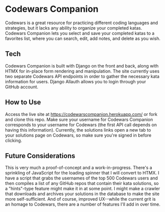 # Codewars Companion

Codewars is a great resource for practicing different coding languages and strategies, 
but it lacks any ability to organize your completed katas. Codewars Companion lets you select
and save your completed katas to a favorites list, where you can search, edit, add notes, and delete as you wish.

## Tech

Codewars Companion is built with Django on the front and back, along with HTMX for in-place form rendering and manipulation. The site currently uses two separate Codewars API endpoints in order to gather the necessary kata information for users. Django Allauth allows you to login through your GitHub account.

## How to Use

Access the live site at https://codewarscompanion.herokuapp.com/ or fork and clone this repo. Make sure your username for Codewars Companion corresponds to your username for Codewars (the first API call depends on having this information). Currently, the solutions links open a new tab to your solutions page on Codewars, so make sure you're signed in before clicking.

## Future Considerations

This is very much a proof-of-concept and a work-in-progress. There's a sprinkling of JavaScript for the loading spinner that I will convert to HTMX. I have a script that grabs the usernames of the top 500 Codewars users and then compiles a list of any GitHub repos that contain their kata solutions, so a "hints"-type feature might make it in at some point. I might make a crawler that downloads and archives your solutions in the database to make the site more self-sufficient. And of course, improved UX--while the current grit is an homage to Codewars, there are a number of features I'll add in over time.
